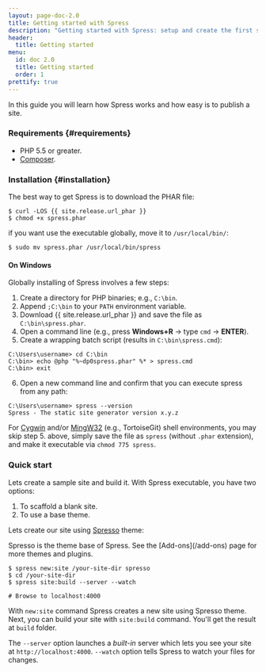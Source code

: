 ```yaml
---
layout: page-doc-2.0
title: Getting started with Spress
description: "Getting started with Spress: setup and create the first site"
header:
  title: Getting started
menu:
  id: doc 2.0
  title: Getting started
  order: 1
prettify: true
---
```

In this guide you will learn how Spress works and how easy is to publish a site.

### Requirements {#requirements}

* PHP 5.5 or greater.
* [Composer](https://getcomposer.org/).

### Installation {#installation}

The best way to get Spress is to download the PHAR file:

```
$ curl -LOS {{ site.release.url_phar }}
$ chmod +x spress.phar
```

if you want use the executable globally, move it to `/usr/local/bin/`:

```
$ sudo mv spress.phar /usr/local/bin/spress
```

#### On Windows
Globally installing of Spress involves a few steps:

1. Create a directory for PHP binaries; e.g., `C:\bin`.
2. Append `;C:\bin` to your `PATH` environment variable.
3. Download {{ site.release.url_phar }} and save the file as `C:\bin\spress.phar`.
4. Open a command line (e.g., press **Windows+R** &rarr; type `cmd` &rarr; **ENTER**).
5. Create a wrapping batch script (results in `C:\bin\spress.cmd`):

```
C:\Users\username> cd C:\bin
C:\bin> echo @php "%~dp0spress.phar" %* > spress.cmd
C:\bin> exit
```
6. Open a new command line and confirm that you can execute spress from any path:

```
C:\Users\username> spress --version
Spress - The static site generator version x.y.z
```

For [Cygwin](https://en.wikipedia.org/wiki/Cygwin) and/or [MingW32](http://mingw.org/) (e.g., TortoiseGit)
shell environments, you may skip step 5. above, simply save the file
as `spress` (without `.phar` extension), and make it executable via `chmod 775 spress`.

### Quick start

Lets create a sample site and build it. With Spress executable, you have two options:

1. To scaffold a blank site.
2. To use a base theme.

Lets create our site using [Spresso](https://github.com/yosymfony/Spress-theme-spresso/tree/2.0) theme:

<div class="panel panel-default">
  <div class="panel-body">
    <div class="row">
        <div class="col-md-1">
            <i class="fa fa-bookmark-o fa-3x"></i>
        </div>
        <div class="col-md-11">
            <p markdown="1">
                Spresso is the theme base of Spress. See the [Add-ons](/add-ons) page for more themes and plugins.
            </p>
        </div>
    </div>
  </div>
</div>

```
$ spress new:site /your-site-dir spresso
$ cd /your-site-dir
$ spress site:build --server --watch

# Browse to localhost:4000
```

With `new:site` command Spress creates a new site using Spresso theme. Next,
you can build your site with `site:build` command. You'll get the result at 
`build` folder.

The `--server` option launches a *built-in* server which lets you see your site at `http://localhost:4000`.
`--watch` option tells Spress to watch your files for changes.
